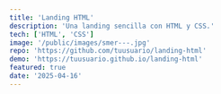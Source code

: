 ```yaml
---
title: 'Landing HTML'
description: 'Una landing sencilla con HTML y CSS.'
tech: ['HTML', 'CSS']
image: '/public/images/smer---.jpg'
repo: 'https://github.com/tuusuario/landing-html'
demo: 'https://tuusuario.github.io/landing-html'
featured: true
date: '2025-04-16'
---
```

